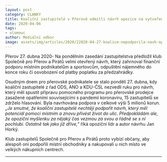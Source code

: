```yaml
---
layout: post
category: CLANKY
title: Koaliční zastupitelé v Přerově odmítli návrh opozice na vytvoření pomocného balíčku pro přerovské podnikatele a sportovce
date: 2020-04-06
tags: 
- olomouc 
author: Mediální odbor
image: assets/img/articles/2020/22020-04-27-koalice-nepodporila-navh-opozice-pomoc-podnikatelum.jpg  #751x422 pixelu
---
```

Přerov 27. dubna 2020- Na pondělním zasedání zastupitelstva předložil klub Společně pro Přerov a Pirátů velmi otevřený návrh, který zahrnoval finanční podporu místním podnikatelům a sportovcům, odpuštění nájemného do konce roku či osvobození od platby poplatku za předzahrádky.

Osudným dnem pro přerovské podnikatele se stalo pondělí 27. dubna, kdy koaliční zastupitelé z řad ODS, ANO a KDU-ČSL nezvedli ruku pro návrh, který měl spustit přípravu pomocného programu pro přerovské prodejce zasažené opatřeními souvisejícími s pandemií koronaviru, 15 zastupitelů se zdrželo hlasování. Byla navrhována podpora v celkové výši 5 milionů korun. *„Je smutné, že koaliční zastupitelé nechtějí podpořit návrh, který měl potenciál pomoci místním a znovu přivést život do ulic. Předpokládám ale, že opoziční myšlenku za nějaký čas vezmou za svou a řádně se s ní pochlubí. Ostatně tak jako již dříve,”* říká opoziční lídr a autor návrhu Jan Horký.

Klub zastupitelů Společně pro Přerov a Pirátů proto vybízí občany, aby alespoň oni podpořili místní obchodníky a nakupovali u nich místo ve velkých nákupních centrech.

---
